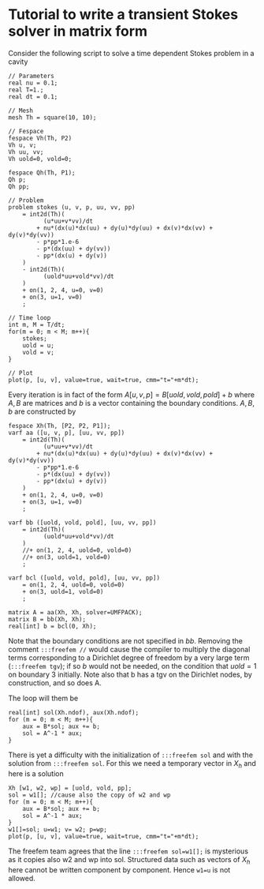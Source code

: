 # Tutorial to write a transient Stokes solver in matrix form

Consider the following script to solve a time dependent Stokes problem in a cavity

```freefem
// Parameters
real nu = 0.1;
real T=1.;
real dt = 0.1;

// Mesh
mesh Th = square(10, 10);

// Fespace
fespace Vh(Th, P2)
Vh u, v;
Vh uu, vv;
Vh uold=0, vold=0;

fespace Qh(Th, P1);
Qh p;
Qh pp;

// Problem
problem stokes (u, v, p, uu, vv, pp)
	= int2d(Th)(
		  (u*uu+v*vv)/dt
		+ nu*(dx(u)*dx(uu) + dy(u)*dy(uu) + dx(v)*dx(vv) + dy(v)*dy(vv))
		- p*pp*1.e-6
		- p*(dx(uu)	+ dy(vv))
		- pp*(dx(u) + dy(v))
	)
	- int2d(Th)(
		  (uold*uu+vold*vv)/dt
	)
	+ on(1, 2, 4, u=0, v=0)
	+ on(3, u=1, v=0)
	;

// Time loop
int m, M = T/dt;
for(m = 0; m < M; m++){
	stokes;
	uold = u;
	vold = v;
}

// Plot
plot(p, [u, v], value=true, wait=true, cmm="t="+m*dt);
```

Every iteration is in fact of the form $A[u,v,p] = B[uold,vold,pold] + b$ where $A,B$ are matrices and $b$ is a vector containing the boundary conditions. $A,B,b$ are constructed by

```freefem
fespace Xh(Th, [P2, P2, P1]);
varf aa ([u, v, p], [uu, vv, pp])
	= int2d(Th)(
		  (u*uu+v*vv)/dt
		+ nu*(dx(u)*dx(uu) + dy(u)*dy(uu) + dx(v)*dx(vv) + dy(v)*dy(vv))
		- p*pp*1.e-6
		- p*(dx(uu) + dy(vv))
		- pp*(dx(u) + dy(v))
	)
	+ on(1, 2, 4, u=0, v=0)
	+ on(3, u=1, v=0)
	;

varf bb ([uold, vold, pold], [uu, vv, pp])
	= int2d(Th)(
		  (uold*uu+vold*vv)/dt
	)
	//+ on(1, 2, 4, uold=0, vold=0)
	//+ on(3, uold=1, vold=0)
	;

varf bcl ([uold, vold, pold], [uu, vv, pp])
	= on(1, 2, 4, uold=0, vold=0)
	+ on(3, uold=1, vold=0)
	;

matrix A = aa(Xh, Xh, solver=UMFPACK);
matrix B = bb(Xh, Xh);
real[int] b = bcl(0, Xh);
```

Note that the boundary conditions are not specified in $bb$. Removing the comment `:::freefem //` would cause the compiler to multiply the diagonal terms corresponding to a Dirichlet degree of freedom by a very large term (`:::freefem tgv`); if so $b$ would not be needed, on the condition that $uold=1$ on boundary 3 initially. Note also that b has a tgv on the Dirichlet nodes, by construction, and so does A.

The loop will them be
```freefem
real[int] sol(Xh.ndof), aux(Xh.ndof);
for (m = 0; m < M; m++){
	aux = B*sol; aux += b;
	sol = A^-1 * aux;
}
```

There is yet a difficulty with the initialization of `:::freefem sol` and with the solution from `:::freefem sol`. For this we need a temporary vector in $X_h$ and here is a solution

```freefem
Xh [w1, w2, wp] = [uold, vold, pp];
sol = w1[];	//cause also the copy of w2 and wp
for (m = 0; m < M; m++){
	aux = B*sol; aux += b;
	sol = A^-1 * aux;
}
w1[]=sol; u=w1; v= w2; p=wp;
plot(p, [u, v], value=true, wait=true, cmm="t="+m*dt);
```

The freefem team agrees that the line `:::freefem sol=w1[];` is mysterious as it copies also w2 and wp into sol. Structured data such as vectors of $X_h$ here cannot be written component by component. Hence `w1=u` is not allowed.
